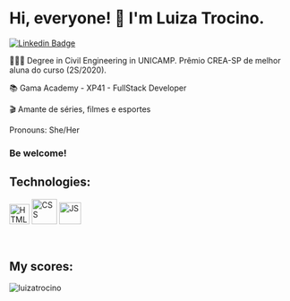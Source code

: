 # Hi, everyone! 👋 I'm Luiza Trocino. 

[![Linkedin Badge](https://img.shields.io/badge/-LinkedIn-blue?style=flat-square&logo=Linkedin&logoColor=white&link=https://www.linkedin.com/in/luizatrocino/)](https://www.linkedin.com/in/luizatrocino/)


👩🏼‍🎓 Degree in Civil Engineering in UNICAMP. Prêmio CREA-SP de melhor aluna do curso (2S/2020).

📚 Gama Academy - XP41 - FullStack Developer

🎬 Amante de séries, filmes e esportes

Pronouns: She/Her

<h3> Be welcome! </h3>


## Technologies:

<p align="left">
<img src="https://cdn.jsdelivr.net/gh/devicons/devicon/icons/html5/html5-original.svg" alt="HTML 5" width="36px" /> 
<img src="https://cdn.jsdelivr.net/gh/devicons/devicon/icons/css3/css3-original-wordmark.svg" alt="CSS" width="45px" />
<img src="https://cdn.jsdelivr.net/gh/devicons/devicon/icons/javascript/javascript-original.svg" alt="JS" width="39px"/>
</p>
<br>

## My scores:

<p><img align="left" style="display:block;" src="https://github-readme-stats.vercel.app/api/top-langs?username=luizatrocino&show_icons=true&locale=en&layout=compact" alt="luizatrocino" /></p>





